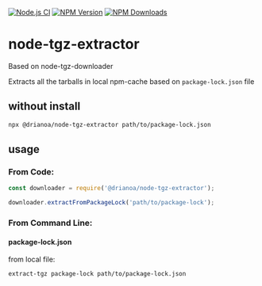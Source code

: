 [![Node.js CI](https://github.com/Drioana/node-tgz-extractor/actions/workflows/test.yml/badge.svg)](https://github.com/Meir017/node-tgz-downloader/actions/workflows/test.yml)
[![NPM Version][npm-image]][npm-url]
[![NPM Downloads][downloads-image]][downloads-url]

# node-tgz-extractor
Based on node-tgz-downloader

Extracts all the tarballs in local npm-cache based on  `package-lock.json` file

## without install

```bash
npx @drianoa/node-tgz-extractor path/to/package-lock.json
```

## usage

### From Code:

```js
const downloader = require('@drianoa/node-tgz-extractor');

downloader.extractFromPackageLock('path/to/package-lock');
```

### From Command Line:

#### package-lock.json

from local file:

```bash
extract-tgz package-lock path/to/package-lock.json
```


[npm-image]: https://img.shields.io/npm/v/node-tgz-extractor.svg
[npm-url]: https://npmjs.org/package/node-tgz-extractor
[downloads-image]: https://img.shields.io/npm/dm/node-tgz-extractor.svg
[downloads-url]: https://npmjs.org/package/node-tgz-extractor
